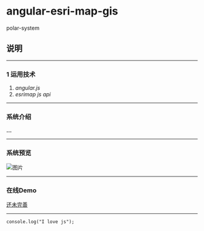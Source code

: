 # angular-esri-map-gis
polar-system
## 说明
---
### 1 运用技术
1. *angular.js*
2. *esrimap js api*
***
### 系统介绍
**...**
***

### 系统预览
![图片](http://)
***
### 在线Demo
[还未完善](http://smartjs.info)
***

`console.log("I love js");`
